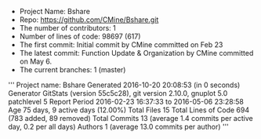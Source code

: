 - Project Name: Bshare
- Repo: https://github.com/CMine/Bshare.git
- The number of contributors: 1
- Number of lines of code: 98697 (617)
- The first commit: Initial commit by CMine committed on Feb 23
- The latest commit: Function Update & Organization by CMine committed on May 6.
- The current branches: 1 (master)


'''
Project name:
	Bshare
Generated
	2016-10-20 20:08:53 (in 0 seconds)
Generator
	GitStats (version 55c5c28), git version 2.10.0, gnuplot 5.0 patchlevel 5
Report Period
       2016-02-23 16:37:33 to 2016-05-06 23:28:58
Age
	75 days, 9 active days (12.00%)
Total Files
      15
Total Lines of Code
      694 (783 added, 89 removed)
Total Commits
      13 (average 1.4 commits per active day, 0.2 per all days)
Authors
	1 (average 13.0 commits per author)
'''